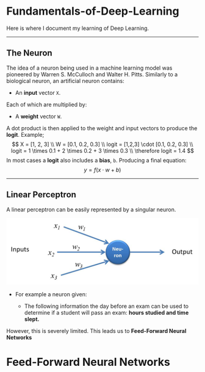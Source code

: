 # 	Fundamentals-of-Deep-Learning
Here is where I document my learning of Deep Learning.

---

## The Neuron

The idea of a neuron being used in a machine learning model was pioneered by Warren S. McCulloch and Walter H. Pitts. Similarly to a biological neuron, an artificial neuron contains:

- An **input** vector `X`. 

Each of which are multiplied by:

-  A **weight** vector `W`.

A dot product is then applied to the weight and input vectors to produce the **logit**. Example;
$$
X = [1, 2, 3] \\
W = [0.1, 0.2, 0.3] \\
logit = [1,2,3] \cdot [0.1, 0.2, 0.3] \\
logit = 1 \times 0.1 + 2 \times 0.2 + 3 \times 0.3 \\
\therefore logit = 1.4
$$
In most cases a **logit** also includes a **bias**, `b`. Producing a final equation:
$$
y = f(x\cdot w + b)
$$

---

## Linear Perceptron

A linear perceptron can be easily represented by a singular neuron. 

<img src=".\images\Perceptron.jpg" style="zoom:50%;" />

- For example a neuron given:

  - The following information the day before an exam can be used to determine if a student will pass an exam: **hours studied and time slept.**

  

However, this is severely limited. This leads us to **Feed-Forward Neural Networks**

# Feed-Forward Neural Networks

